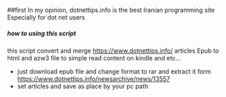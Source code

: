 ##first In my opinion, dotnettips.info is the best Iranian programming site Especially  for dot net users 
##### how to using this script
this script convert and merge https://www.dotnettips.info/ articles Epub  to html and azw3 file 
to simple read content on kindle and etc...
- just download epub file and change format to rar and extract it form https://www.dotnettips.info/newsarchive/news/13557 
- set articles and save as place by your pc path 



